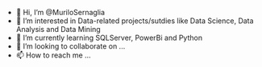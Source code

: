 - 👋 Hi, I’m @MuriloSernaglia
- 👀 I’m interested in Data-related projects/sutdies like Data Science, Data Analysis and Data Mining
- 🌱 I’m currently learning SQLServer, PowerBi and Python
- 💞️ I’m looking to collaborate on ...
- 📫 How to reach me ...

<!---
MuriloSernaglia/MuriloSernaglia is a ✨ special ✨ repository because its `README.md` (this file) appears on your GitHub profile.
You can click the Preview link to take a look at your changes.
--->
